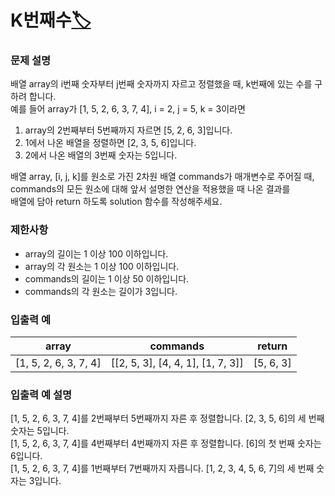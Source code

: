 # K번째수[🏷️](https://programmers.co.kr/learn/courses/30/lessons/42748)

### 문제 설명
배열 array의 i번째 숫자부터 j번째 숫자까지 자르고 정렬했을 때, k번째에 있는 수를 구하려 합니다.  
예를 들어 array가 [1, 5, 2, 6, 3, 7, 4], i = 2, j = 5, k = 3이라면

1. array의 2번째부터 5번째까지 자르면 [5, 2, 6, 3]입니다.
2. 1에서 나온 배열을 정렬하면 [2, 3, 5, 6]입니다.
3. 2에서 나온 배열의 3번째 숫자는 5입니다.

배열 array, [i, j, k]를 원소로 가진 2차원 배열 commands가 매개변수로 주어질 때,  
commands의 모든 원소에 대해 앞서 설명한 연산을 적용했을 때 나온 결과를  
배열에 담아 return 하도록 solution 함수를 작성해주세요.

### 제한사항
- array의 길이는 1 이상 100 이하입니다.
- array의 각 원소는 1 이상 100 이하입니다.
- commands의 길이는 1 이상 50 이하입니다.
- commands의 각 원소는 길이가 3입니다.

### 입출력 예
array | commands | return
---|---|---
[1, 5, 2, 6, 3, 7, 4] | [[2, 5, 3], [4, 4, 1], [1, 7, 3]] | [5, 6, 3]

### 입출력 예 설명
[1, 5, 2, 6, 3, 7, 4]를 2번째부터 5번째까지 자른 후 정렬합니다. [2, 3, 5, 6]의 세 번째 숫자는 5입니다.  
[1, 5, 2, 6, 3, 7, 4]를 4번째부터 4번째까지 자른 후 정렬합니다. [6]의 첫 번째 숫자는 6입니다.  
[1, 5, 2, 6, 3, 7, 4]를 1번째부터 7번째까지 자릅니다. [1, 2, 3, 4, 5, 6, 7]의 세 번째 숫자는 3입니다.  
